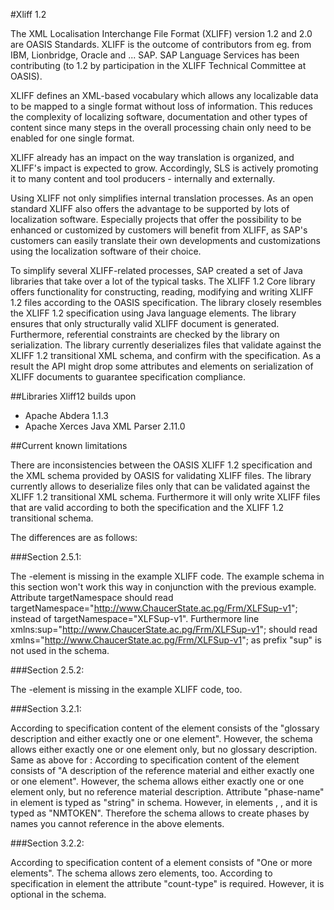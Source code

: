 #Xliff 1.2

The XML Localisation Interchange File Format (XLIFF) version 1.2 and 2.0 are OASIS Standards. XLIFF is the outcome of contributors from eg. from IBM, Lionbridge, Oracle and ... SAP. SAP Language Services has been contributing (to 1.2 by participation in the XLIFF Technical Committee at OASIS). 

XLIFF defines an XML-based vocabulary which allows any localizable data to be mapped to a single format without loss of information. This reduces the complexity of localizing software, documentation and other types of content since many steps in the overall processing chain only need to be enabled for one single format. 

XLIFF already has an impact on the way translation is organized, and XLIFF's impact is expected to grow. Accordingly, SLS is actively promoting it to many content and tool producers - internally and externally. 

Using XLIFF not only simplifies internal translation processes. As an open standard XLIFF also offers the advantage to be supported by lots of localization software. Especially projects that offer the possibility to be enhanced or customized by customers will benefit from XLIFF, as SAP's customers can easily translate their own developments and customizations using the localization software of their choice. 

To simplify several XLIFF-related processes, SAP created a set of Java libraries that take over a lot of the typical tasks. The XLIFF 1.2 Core library offers functionality for constructing, reading, modifying and writing XLIFF 1.2 files according to the OASIS specification. The library closely resembles the XLIFF 1.2 specification using Java language elements. The library ensures that only structurally valid XLIFF document is generated. Furthermore, referential constraints are checked by the library on serialization. The library currently deserializes files that validate against the XLIFF 1.2 transitional XML schema, and confirm with the specification. As a result the API might drop some attributes and elements on serialization of XLIFF documents to guarantee specification compliance. 

##Libraries Xliff12 builds upon
* Apache Abdera	1.1.3
* Apache Xerces Java XML Parser	2.11.0


##Current known limitations

There are inconsistencies between the OASIS XLIFF 1.2 specification and the XML schema provided by OASIS for validating XLIFF files. The library currently allows to deserialize files only that can be validated against the XLIFF 1.2 transitional XML schema. Furthermore it will only write XLIFF files that are valid according to both the specification and the XLIFF 1.2 transitional schema. 

The differences are as follows:

###Section 2.5.1:

The <body>-element is missing in the example XLIFF code. The example schema in this section won't work this way in conjunction with the previous example. Attribute targetNamespace should read targetNamespace="http://www.ChaucerState.ac.pg/Frm/XLFSup-v1"; instead of targetNamespace="XLFSup-v1". Furthermore line xmlns:sup="http://www.ChaucerState.ac.pg/Frm/XLFSup-v1"; should read xmlns="http://www.ChaucerState.ac.pg/Frm/XLFSup-v1"; as prefix "sup" is not used in the schema.

###Section 2.5.2:

The <body>-element is missing in the example XLIFF code, too.

###Section 3.2.1:

According to specification content of the <glossary> element consists of the "glossary description and either exactly one <internal-file> or one <external-file> element". However, the schema allows either exactly one <internal-file> or one <external-file> element only, but no glossary description. 
Same as above for <reference>: According to specification content of the <reference> element consists of "A description of the reference material and either exactly one <internal-file> or one <external-file> element". However, the schema allows either exactly one <internal-file> or one <external-file> element only, but no reference material description. 
Attribute "phase-name" in element <phase> is typed as "string" in schema. However, in elements <target>, <alt-trans>, <bin-unit> and <bin-target> it is typed as "NMTOKEN". Therefore the schema allows to create phases by names you cannot  reference in the above elements.

###Section 3.2.2:

According to specification content of a <count-group> element consists of "One or more <count> elements". The schema allows zero <count> elements, too. 
According to specification in element <count> the attribute "count-type" is required. However, it is optional in the schema. 

